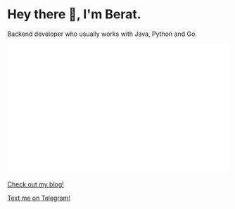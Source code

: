 Hey there 👋, I'm Berat. 
===============	

Backend developer who usually works with Java, Python and Go.

![](https://github.com/beratn/beratn/blob/master/generated/overview.svg)

[Check out my blog!](https://berat.dev)

[Text me on Telegram!](https://t.me/brtnkp)
